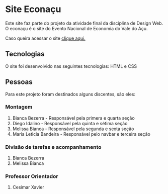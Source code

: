 # Site Econaçu
Este site faz parte do projeto da atividade final da disciplina de Design Web. O econaçu é o site do Evento Nacional de Economia do Vale do Açu.

Caso queira acessar o site <a href="https://spontaneous-pixie-d82099.netlify.app">clique aqui.</a>

## Tecnologias
O site foi desenvolvido nas seguintes tecnologias: HTML e CSS

## Pessoas
Para este projeto foram destinados alguns discentes, são eles:
 
### Montagem
1. Bianca Bezerra - Responsável pela primera e quarta seção
2. Diego Idalino - Responsável pela quinta e sétima seção
3. Melissa Bianca - Responsável pela segunda e sexta seção
4. Maria Leticia Bandeira - Responsável pelo navbar e terceira seção

### Divisão de tarefas e acompanhamento
1. Bianca Bezerra
2. Melissa Bianca

### Professor Orientador
1. Cesimar Xavier

